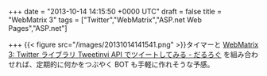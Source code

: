 
+++
date = "2013-10-14 14:15:50 +0000 UTC"
draft = false
title = "WebMatrix 3"
tags = ["Twitter","WebMatrix","ASP.net Web Pages","ASP.net"]

+++
{{< figure src="/images/20131014141541.png"  >}}タイマーと <a href="https://blog.daruyanagi.jp/entry/2013/09/07/055029">WebMatrix 3: Twitter ライブラリ Tweetinvi API でツイートしてみる - だるろぐ</a> を組み合わせれば、定期的に何かをつぶやく BOT も手軽に作れそうな予感。


